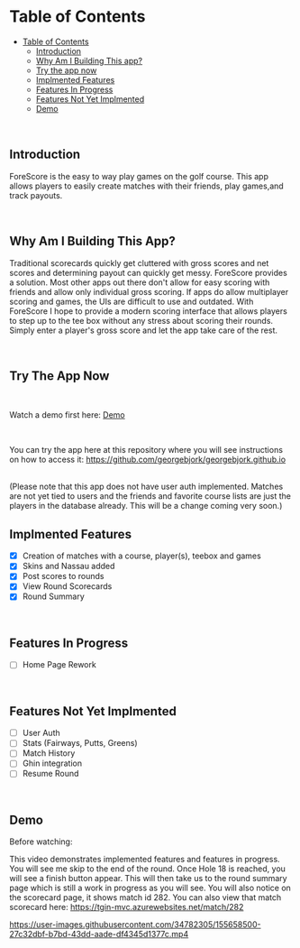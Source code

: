 
# Table of Contents

- [Table of Contents](#table-of-contents)
  - [Introduction](#introduction)
  - [Why Am I Building This app?](#why-am-i-building-this-app)
  - [Try the app now](#try-the-app-now)
  - [Implmented Features](#implmented-features)
  - [Features In Progress](#features-in-progress)
  - [Features Not Yet Implmented](#features-not-yet-implmented)
  - [Demo](#demo)

<br/> 

## Introduction

ForeScore is the easy to way play games on the golf course. This app allows players to easily create matches with their friends, play games,and track payouts.

<br/>

## Why Am I Building This App?

Traditional scorecards quickly get cluttered with gross scores and net scores and determining payout can quickly get messy. ForeScore provides a solution. Most other apps out there don't allow for easy scoring with friends and allow only individual gross scoring. If apps do allow multiplayer scoring and games, the UIs are difficult to use and outdated. With ForeScore I hope to provide a modern scoring interface that allows players to step up to the tee box without any stress about scoring their rounds. Simply enter a player's gross score and let the app take care of the rest. 

<br/>

## Try The App Now

<br/>

Watch a demo first here: [Demo](#demo) 

<br/>

You can try the app here at this repository where you will see instructions on how to access it:  https://github.com/georgebjork/georgebjork.github.io

<br/> 
(Please note that this app does not have user auth implemented. Matches are not yet tied to users and the friends and favorite course lists are just the players in the database already. This will be a change coming very soon.)


<br/>

## Implmented Features 

- [X] Creation of matches with a course, player(s), teebox and games
- [X] Skins and Nassau added 
- [X] Post scores to rounds 
- [X] View Round Scorecards 
- [X] Round Summary 

<br/>

## Features In Progress

- [ ] Home Page Rework

<br/>

## Features Not Yet Implmented
- [ ] User Auth
- [ ] Stats (Fairways, Putts, Greens)
- [ ] Match History 
- [ ] Ghin integration 
- [ ] Resume Round 

<br/>

## Demo

Before watching: 

This video demonstrates implemented features and features in progress. You will see me skip to the end of the round. Once Hole 18 is reached, you will see a finish button appear. This will then take us to the round summary page which is still a work in progress as you will see. You will also notice on the scorecard page, it shows match id 282. You can also view that match scorecard here: https://tgin-mvc.azurewebsites.net/match/282

https://user-images.githubusercontent.com/34782305/155658500-27c32dbf-b7bd-43dd-aade-df4345d1377c.mp4


